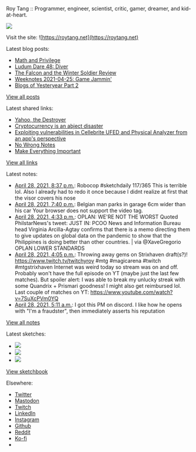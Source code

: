Roy Tang :: Programmer, engineer, scientist, critic, gamer, dreamer, and kid-at-heart.

![](https://roytang.net/static/img/profile.jpg)

Visit the site: ![https://roytang.net](https://roytang.net)

Latest blog posts:

- [Math and Privilege](https://roytang.net/2021/04/math-privilege/)
- [Ludum Dare 48: Diver](https://roytang.net/2021/04/ludum-dare-48-diver/)
- [The Falcon and the Winter Soldier Review](https://roytang.net/2021/04/fatws/)
- [Weeknotes 2021-04-25: Game Jammin&#x27;](https://roytang.net/2021/04/weeknotes-2021-04-25/)
- [Blogs of Yesteryear Part 2](https://roytang.net/2021/04/blogs-of-yesteryear-2/)

[View all posts](https://roytang.net/blog)

Latest shared links:

- [Yahoo, the Destroyer](https://roytang.net/2021/04/yahoo-the-destroyer/)
- [Cryptocurrency is an abject disaster](https://roytang.net/2021/04/cryptocurrency-is-an-abject-disaster/)
- [Exploiting vulnerabilities in Cellebrite UFED and Physical Analyzer from an app&#x27;s perspective](https://roytang.net/2021/04/exploiting-vulnerabilities-in-cellebrite-ufed-and-physical-analyzer-from-an-apps-perspective/)
- [No Wrong Notes](https://roytang.net/2021/04/no-wrong-notes/)
- [Make Everything Important](https://roytang.net/2021/04/make-everything-important/)

[View all links](https://roytang.net/links)

Latest notes:

- [April 28, 2021, 8:37 p.m.](https://roytang.net/2021/04/1387385600119037953/): Robocop #sketchdaily 117/365 This is terrible lol. Also I already had to redo it once because I didnt realize at first that the visor covers his nose
- [April 28, 2021, 7:40 p.m.](https://roytang.net/2021/04/1387371248435417090/): Belgian man parks in garage 6cm wider than his car Your browser does not support the video tag.
- [April 28, 2021, 4:33 p.m.](https://roytang.net/2021/04/1387324164910981121/): OPLAN: WE&#x27;RE NOT THE WORST Quoted PhilstarNews&#x27;s tweet: JUST IN: PCOO News and Information Bureau head Virginia Arcilla-Agtay confirms that there is a memo directing them to give updates on global data on the pandemic to show that the Philippines is doing better than other countries. | via @XaveGregorio OPLAN LOWER STANDARDS
- [April 28, 2021, 4:05 p.m.](https://roytang.net/2021/04/1387316978612948998/): Throwing away gems on Strixhaven draft(s?)! https://www.twitch.tv/twitchyroy #mtg #magicarena #twitch #mtgstrixhaven Internet was weird today so stream was on and off. Probably won&#x27;t have the full episode on YT (maybe just the last few matches). But spoiler alert: I was able to break my unlucky streak with some Quandrix + Prismari goodness! I might also get reimbursed lol. Last couple of matches on YT: https://www.youtube.com/watch?v=7SuXcPVm0YQ
- [April 28, 2021, 5:11 a.m.](https://roytang.net/2021/04/1387152469197692932/): I got this PM on discord. I like how he opens with &quot;I&#x27;m a fraudster&quot;, then immediately asserts his reputation

[View all notes](https://roytang.net/notes)

Latest sketches:


- ![](https://roytang.net/media/cache/6e/a3/6ea3b36f8d11840829fd91becaa41ae4.jpg)
- ![](https://roytang.net/media/cache/0b/a6/0ba6cff5377e82a1f72ea80abe2e6eec.jpg)
- ![](https://roytang.net/media/cache/36/2f/362f6a473176f5d6408cc6e2daadc9ac.jpg)

[View sketchbook](https://roytang.net/albums/sketchbook)


Elsewhere:

- [Twitter](https://twitter.com/roytang)
- [Mastodon](https://mastodon.technology/@roytang)
- [Twitch](https://twitch.tv/twitchyroy)
- [LinkedIn](https://www.linkedin.com/in/roytang)
- [Instagram](https://instagram.com/roytang0400)
- [Github](https://github.com/roytang)
- [Reddit](https://reddit.com/u/hungryroy)
- [Ko-fi](https://ko-fi.com/roytang)
- [](mailto:hello@roytang.net)
